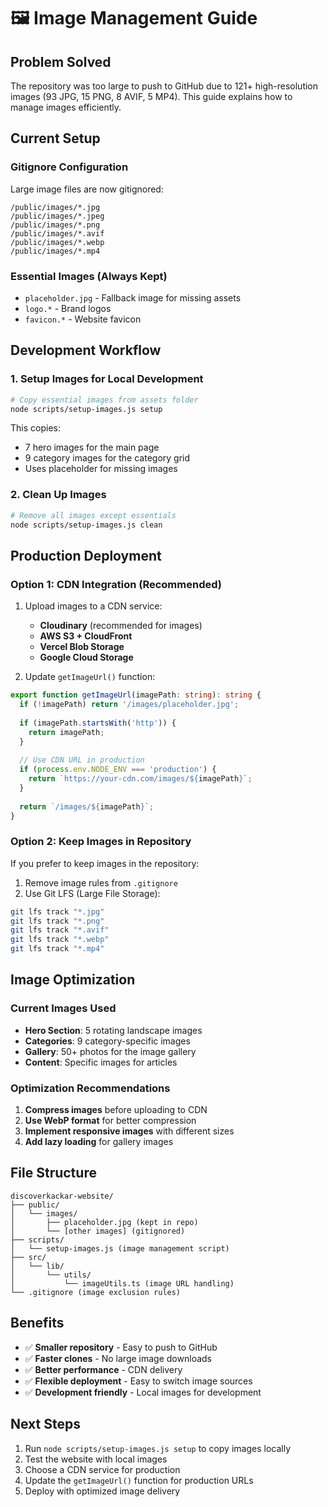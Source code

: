 # 🖼️ Image Management Guide

## Problem Solved
The repository was too large to push to GitHub due to 121+ high-resolution images (93 JPG, 15 PNG, 8 AVIF, 5 MP4). This guide explains how to manage images efficiently.

## Current Setup

### Gitignore Configuration
Large image files are now gitignored:
```
/public/images/*.jpg
/public/images/*.jpeg
/public/images/*.png
/public/images/*.avif
/public/images/*.webp
/public/images/*.mp4
```

### Essential Images (Always Kept)
- `placeholder.jpg` - Fallback image for missing assets
- `logo.*` - Brand logos
- `favicon.*` - Website favicon

## Development Workflow

### 1. Setup Images for Local Development
```bash
# Copy essential images from assets folder
node scripts/setup-images.js setup
```

This copies:
- 7 hero images for the main page
- 9 category images for the category grid
- Uses placeholder for missing images

### 2. Clean Up Images
```bash
# Remove all images except essentials
node scripts/setup-images.js clean
```

## Production Deployment

### Option 1: CDN Integration (Recommended)
1. Upload images to a CDN service:
   - **Cloudinary** (recommended for images)
   - **AWS S3 + CloudFront**
   - **Vercel Blob Storage**
   - **Google Cloud Storage**

2. Update `getImageUrl()` function:
```typescript
export function getImageUrl(imagePath: string): string {
  if (!imagePath) return '/images/placeholder.jpg';
  
  if (imagePath.startsWith('http')) {
    return imagePath;
  }
  
  // Use CDN URL in production
  if (process.env.NODE_ENV === 'production') {
    return `https://your-cdn.com/images/${imagePath}`;
  }
  
  return `/images/${imagePath}`;
}
```

### Option 2: Keep Images in Repository
If you prefer to keep images in the repository:
1. Remove image rules from `.gitignore`
2. Use Git LFS (Large File Storage):
```bash
git lfs track "*.jpg"
git lfs track "*.png"
git lfs track "*.avif"
git lfs track "*.webp"
git lfs track "*.mp4"
```

## Image Optimization

### Current Images Used
- **Hero Section**: 5 rotating landscape images
- **Categories**: 9 category-specific images
- **Gallery**: 50+ photos for the image gallery
- **Content**: Specific images for articles

### Optimization Recommendations
1. **Compress images** before uploading to CDN
2. **Use WebP format** for better compression
3. **Implement responsive images** with different sizes
4. **Add lazy loading** for gallery images

## File Structure
```
discoverkackar-website/
├── public/
│   └── images/
│       ├── placeholder.jpg (kept in repo)
│       └── [other images] (gitignored)
├── scripts/
│   └── setup-images.js (image management script)
├── src/
│   └── lib/
│       └── utils/
│           └── imageUtils.ts (image URL handling)
└── .gitignore (image exclusion rules)
```

## Benefits
- ✅ **Smaller repository** - Easy to push to GitHub
- ✅ **Faster clones** - No large image downloads
- ✅ **Better performance** - CDN delivery
- ✅ **Flexible deployment** - Easy to switch image sources
- ✅ **Development friendly** - Local images for development

## Next Steps
1. Run `node scripts/setup-images.js setup` to copy images locally
2. Test the website with local images
3. Choose a CDN service for production
4. Update the `getImageUrl()` function for production URLs
5. Deploy with optimized image delivery
